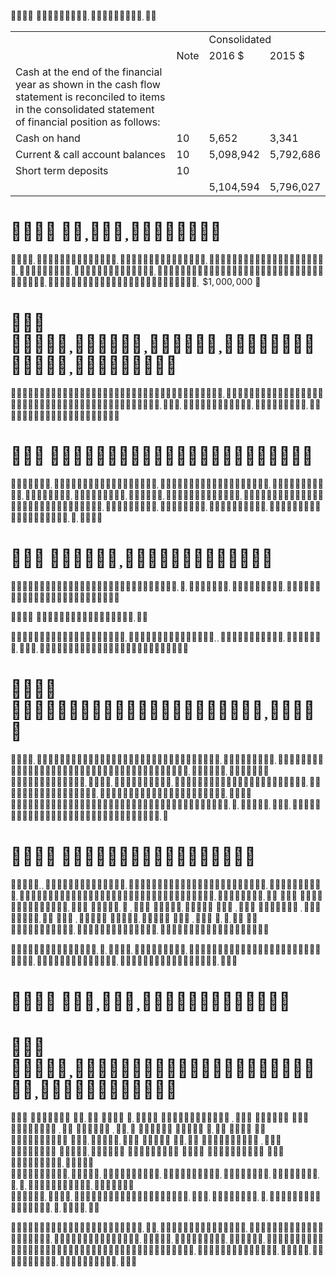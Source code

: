  

<table><tr><td colspan="2"></td><td colspan="2">Consolidated</td></tr><tr><td></td><td>Note</td><td>2016 $</td><td>2015 $</td></tr><tr><td>Cash at the end of the financial year as shown in the cash flow statement is reconciled to items in the consolidated statement of financial position as follows:</td><td></td><td></td><td></td></tr><tr><td>Cash on hand</td><td>10</td><td>5,652</td><td>3,341</td></tr><tr><td>Current &amp; call account balances</td><td>10</td><td>5,098,942</td><td>5,792,686</td></tr><tr><td>Short term deposits</td><td>10</td><td></td><td></td></tr><tr><td></td><td></td><td>5,104,594</td><td>5,796,027</td></tr></table>

#  

 $\$ 1,000,000$ 

#  



#  



#  



 



#  

  

#  

                   



#  

#  

                                

